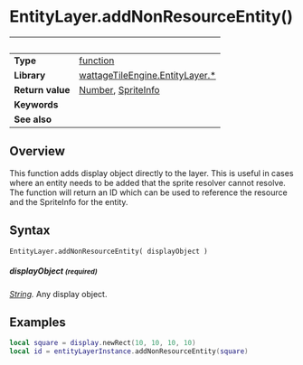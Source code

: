 # EntityLayer.addNonResourceEntity()

|                      | &nbsp;
| -------------------- | ---------------------------------------------------------------
| __Type__             | [function](http://docs.coronalabs.com/api/type/Function.html)
| __Library__          | [wattageTileEngine.EntityLayer.*](type_entityLayer.markdown)
| __Return value__     | [Number](https://docs.coronalabs.com/api/type/Number.html), [SpriteInfo](../spriteInfo/type_spriteInfo.markdown)
| __Keywords__         |
| __See also__         |


## Overview

This function adds display object directly to the layer.  This is useful
in cases where an entity needs to be added that the sprite resolver
cannot resolve.  The function will return an ID which can be used to
reference the resource and the SpriteInfo for the entity.


## Syntax

	EntityLayer.addNonResourceEntity( displayObject )

##### displayObject <small>(required)</small>
_[String](https://docs.coronalabs.com/api/type/String.html)._
Any display object.


## Examples

``````lua
local square = display.newRect(10, 10, 10, 10)
local id = entityLayerInstance.addNonResourceEntity(square)
``````

